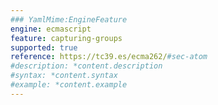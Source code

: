 ```yaml
---
### YamlMime:EngineFeature
engine: ecmascript
feature: capturing-groups
supported: true
reference: https://tc39.es/ecma262/#sec-atom
#description: *content.description
#syntax: *content.syntax
#example: *content.example
---
```

